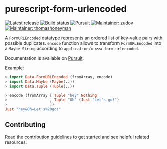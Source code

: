 # purescript-form-urlencoded

[![Latest release](http://img.shields.io/github/release/purescript-contrib/purescript-form-urlencoded.svg)](https://github.com/purescript-contrib/purescript-form-urlencoded/releases)
[![Build status](https://travis-ci.org/purescript-contrib/purescript-form-urlencoded.svg?branch=master)](https://travis-ci.org/purescript-contrib/purescript-form-urlencoded)
[![Pursuit](http://pursuit.purescript.org/packages/purescript-form-urlencoded/badge)](http://pursuit.purescript.org/packages/purescript-form-urlencoded/)
[![Maintainer: zudov](https://img.shields.io/badge/maintainer-zudov-lightgrey.svg)](https://github.com/zudov)
[![Maintainer: thomashoneyman](https://img.shields.io/badge/maintainer-thomashoneyman-lightgrey.svg)](https://github.com/thomashoneyman)

A `FormURLEncoded` datatype represents an ordered list of key-value pairs
with possible duplicates. `encode` function allows to transform `FormURLEncoded`
into a `Maybe String` according to `application/x-www-form-urlencoded`.

Documentation is available on [Pursuit][Pursuit].

[Pursuit]: https://pursuit.purescript.org/packages/purescript-form-urlencoded

Example:

```haskell
> import Data.FormURLEncoded (fromArray, encode)
> import Data.Maybe (Maybe(..))
> import Data.Tuple (Tuple(..))

> encode (fromArray [ Tuple "hey" Nothing
>                   , Tuple "Oh" (Just "Let's go!")
>                   ])
Just "hey&Oh=Let's%20go!"
```

## Contributing

Read the [contribution guidelines](https://github.com/purescript-contrib/purescript-form-urlencoded/blob/master/.github/contributing.md) to get started and see helpful related resources.
